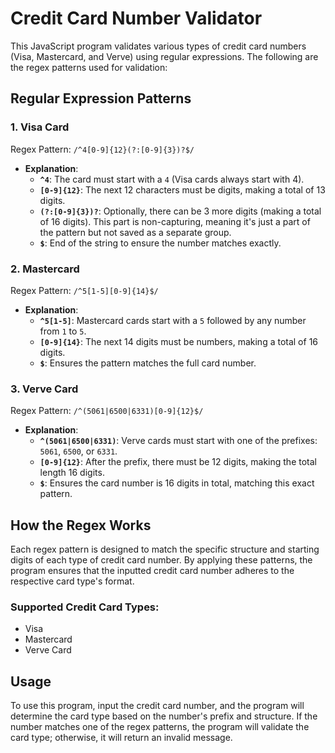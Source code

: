 # Credit Card Number Validator

This JavaScript program validates various types of credit card numbers (Visa, Mastercard, and Verve) using regular expressions. The following are the regex patterns used for validation:

## Regular Expression Patterns

### 1. **Visa Card**

Regex Pattern: `/^4[0-9]{12}(?:[0-9]{3})?$/`

- **Explanation**:
  - **`^4`**: The card must start with a `4` (Visa cards always start with 4).
  - **`[0-9]{12}`**: The next 12 characters must be digits, making a total of 13 digits.
  - **`(?:[0-9]{3})?`**: Optionally, there can be 3 more digits (making a total of 16 digits). This part is non-capturing, meaning it's just a part of the pattern but not saved as a separate group.
  - **`$`**: End of the string to ensure the number matches exactly.

### 2. **Mastercard**

Regex Pattern: `/^5[1-5][0-9]{14}$/`

- **Explanation**:
  - **`^5[1-5]`**: Mastercard cards start with a `5` followed by any number from `1` to `5`.
  - **`[0-9]{14}`**: The next 14 digits must be numbers, making a total of 16 digits.
  - **`$`**: Ensures the pattern matches the full card number.

### 3. **Verve Card**

Regex Pattern: `/^(5061|6500|6331)[0-9]{12}$/`

- **Explanation**:
  - **`^(5061|6500|6331)`**: Verve cards must start with one of the prefixes: `5061`, `6500`, or `6331`.
  - **`[0-9]{12}`**: After the prefix, there must be 12 digits, making the total length 16 digits.
  - **`$`**: Ensures the card number is 16 digits in total, matching this exact pattern.

## How the Regex Works

Each regex pattern is designed to match the specific structure and starting digits of each type of credit card number. By applying these patterns, the program ensures that the inputted credit card number adheres to the respective card type's format.

### Supported Credit Card Types:

- Visa
- Mastercard
- Verve Card

## Usage

To use this program, input the credit card number, and the program will determine the card type based on the number's prefix and structure. If the number matches one of the regex patterns, the program will validate the card type; otherwise, it will return an invalid message.
